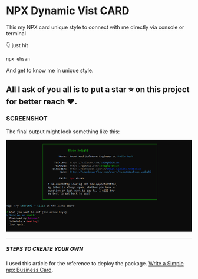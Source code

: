 # NPX Dynamic Vist CARD
This my NPX card unique style to connect with me directly via console or terminal

👇 just hit 
```bash
npx ehsan
```
And get to know me in unique style.

## All I ask of you all is to put a **star** ⭐ on this project for better reach ♥.

### SCREENSHOT

The final output might look something like this:

![image](https://github.com/Sadeghi-Ehsan/npx_card/blob/main/capture.png)


<hr/>

##### STEPS TO CREATE YOUR OWN
I used this article for the reference to deploy the package. 
[Write a Simple npx Business Card](https://studioelsa.se/blog/open-source-oss-npx-business-card). 
